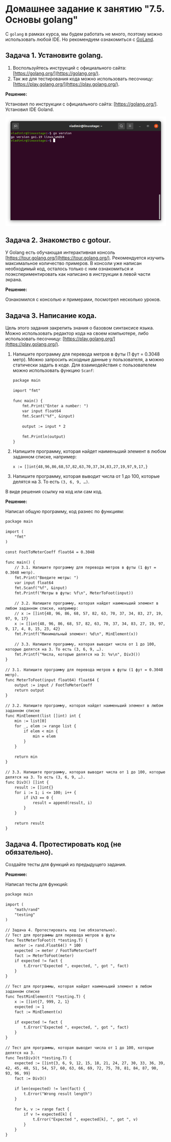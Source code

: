 # Домашнее задание к занятию "7.5. Основы golang"

С `golang` в рамках курса, мы будем работать не много, поэтому можно использовать любой IDE. 
Но рекомендуем ознакомиться с [GoLand](https://www.jetbrains.com/ru-ru/go/).  

## Задача 1. Установите golang.
1. Воспользуйтесь инструкций с официального сайта: [https://golang.org/](https://golang.org/).
2. Так же для тестирования кода можно использовать песочницу: [https://play.golang.org/](https://play.golang.org/).

**Решение:**

Установил по инструкции с официального сайта: [https://golang.org/]. Установил IDE Goland.

![](img/img1.png)

## Задача 2. Знакомство с gotour.
У Golang есть обучающая интерактивная консоль [https://tour.golang.org/](https://tour.golang.org/). 
Рекомендуется изучить максимальное количество примеров. В консоли уже написан необходимый код, 
осталось только с ним ознакомиться и поэкспериментировать как написано в инструкции в левой части экрана.  

**Решение:**

Ознакомился с консолью и примерами, посмотрел несколько уроков.

## Задача 3. Написание кода. 
Цель этого задания закрепить знания о базовом синтаксисе языка. Можно использовать редактор кода 
на своем компьютере, либо использовать песочницу: [https://play.golang.org/](https://play.golang.org/).

1. Напишите программу для перевода метров в футы (1 фут = 0.3048 метр). Можно запросить исходные данные 
у пользователя, а можно статически задать в коде.
    Для взаимодействия с пользователем можно использовать функцию `Scanf`:
    ```
    package main
    
    import "fmt"
    
    func main() {
        fmt.Print("Enter a number: ")
        var input float64
        fmt.Scanf("%f", &input)
    
        output := input * 2
    
        fmt.Println(output)    
    }
    ```
 
1. Напишите программу, которая найдет наименьший элемент в любом заданном списке, например:
    ```
    x := []int{48,96,86,68,57,82,63,70,37,34,83,27,19,97,9,17,}
    ```
1. Напишите программу, которая выводит числа от 1 до 100, которые делятся на 3. То есть `(3, 6, 9, …)`.

В виде решения ссылку на код или сам код. 

**Решение:**

Написал общую программу, код разнес по функциям:

```
package main

import (
	"fmt"
)

const FootToMeterCoeff float64 = 0.3048

func main() {
	// 3.1. Напишите программу для перевода метров в футы (1 фут = 0.3048 метр).
	fmt.Print("Введите метры: ")
	var input float64
	fmt.Scanf("%f", &input)
	fmt.Printf("Метры в футы: %f\n", MeterToFoot(input))

	// 3.2. Напишите программу, которая найдет наименьший элемент в любом заданном списке, например:
	// x := []int{48, 96, 86, 68, 57, 82, 63, 70, 37, 34, 83, 27, 19, 97, 9, 17}
	x := []int{48, 96, 86, 68, 57, 82, 63, 70, 37, 34, 83, 27, 19, 97, 9, 17, 4, 8, 15, 23, 42}
	fmt.Printf("Минимальный элемент: %d\n", MinElement(x))

	// 3.3. Напишите программу, которая выводит числа от 1 до 100, которые делятся на 3. То есть (3, 6, 9, …).
	fmt.Printf("Числа, которые делятся на 3: %v\n", Div3())
}

// 3.1. Напишите программу для перевода метров в футы (1 фут = 0.3048 метр).
func MeterToFoot(input float64) float64 {
	output := input / FootToMeterCoeff
	return output
}

// 3.2. Напишите программу, которая найдет наименьший элемент в любом заданном списке
func MinElement(list []int) int {
	min := list[0]
	for _, elem := range list {
		if elem < min {
			min = elem
		}
	}

	return min
}

// 3.3. Напишите программу, которая выводит числа от 1 до 100, которые делятся на 3. То есть (3, 6, 9, …).
func Div3() []int {
	result := []int{}
	for i := 1; i <= 100; i++ {
		if i%3 == 0 {
			result = append(result, i)
		}
	}

	return result
}
```

## Задача 4. Протестировать код (не обязательно).

Создайте тесты для функций из предыдущего задания. 

**Решение:**

Написал тесты для функций:

```
package main

import (
	"math/rand"
	"testing"
)

// Задача 4. Протестировать код (не обязательно).
// Тест для программы для перевода метров в футы
func TestMeterToFoot(t *testing.T) {
	meter := rand.Float64() * 100
	expected := meter / FootToMeterCoeff
	fact := MeterToFoot(meter)
	if expected != fact {
		t.Error("Expected ", expected, ", got ", fact)
	}
}

// Тест для программы, которая найдет наименьший элемент в любом заданном списке
func TestMinElement(t *testing.T) {
	x := []int{7, 999, 2, 1}
	expected := 1
	fact := MinElement(x)

	if expected != fact {
		t.Error("Expected ", expected, ", got ", fact)
	}
}

// Тест для программы, которая выводит числа от 1 до 100, которые делятся на 3.
func TestDiv3(t *testing.T) {
	expected := []int{3, 6, 9, 12, 15, 18, 21, 24, 27, 30, 33, 36, 39, 42, 45, 48, 51, 54, 57, 60, 63, 66, 69, 72, 75, 78, 81, 84, 87, 90, 93, 96, 99}
	fact := Div3()

	if len(expected) != len(fact) {
		t.Error("Wrong result length")
	}

	for k, v := range fact {
		if v != expected[k] {
			t.Error("Expected ", expected[k], ", got ", v)
		}
	}
}
```



